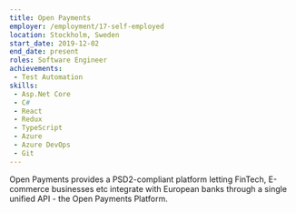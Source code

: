 ```yaml
---
title: Open Payments
employer: /employment/17-self-employed
location: Stockholm, Sweden
start_date: 2019-12-02
end_date: present
roles: Software Engineer
achievements:
 - Test Automation
skills: 
 - Asp.Net Core
 - C#
 - React
 - Redux
 - TypeScript
 - Azure
 - Azure DevOps
 - Git
---
```

Open Payments provides a PSD2-compliant platform letting FinTech, 
E-commerce businesses etc integrate with European banks through 
a single unified API - the Open Payments Platform.
